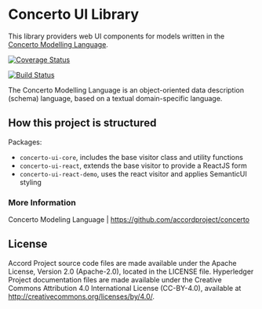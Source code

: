 # Concerto UI Library

This library providers web UI components for models written in the [Concerto Modelling Language](https://github.com/accordproject/concerto).

[![Coverage Status](https://coveralls.io/repos/github/accordproject/concerto-ui/badge.svg?branch=master)](https://coveralls.io/github/accordproject/concerto-ui?branch=master)

[![Build Status](https://travis-ci.org/accordproject/concerto-uisvg?branch=master)](https://travis-ci.com/accordproject/concerto-ui)

The Concerto Modelling Language is an object-oriented data description (schema) language, based on a textual domain-specific language.

## How this project is structured

Packages: 
- `concerto-ui-core`, includes the base visitor class and utility functions
- `concerto-ui-react`, extends the base visitor to provide a ReactJS form
- `concerto-ui-react-demo`, uses the react visitor and applies SemanticUI styling

### More Information

Concerto Modeling Language | https://github.com/accordproject/concerto

## License <a name="license"></a>
Accord Project source code files are made available under the Apache License, Version 2.0 (Apache-2.0), located in the LICENSE file. Hyperledger Project documentation files are made available under the Creative Commons Attribution 4.0 International License (CC-BY-4.0), available at http://creativecommons.org/licenses/by/4.0/.
